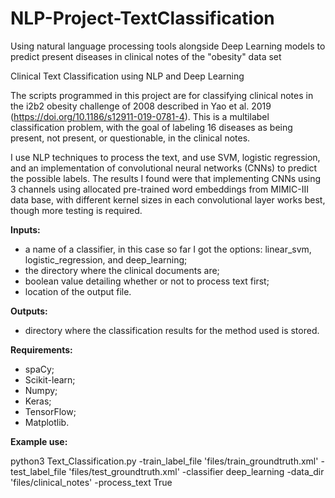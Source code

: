 # NLP-Project-TextClassification
Using natural language processing tools alongside Deep Learning models to predict present diseases in clinical notes of the "obesity" data set

Clinical Text Classification using NLP and Deep Learning

The scripts programmed in this project are for classifying clinical notes in the i2b2 obesity challenge of 2008 described in Yao et al. 2019 (https://doi.org/10.1186/s12911-019-0781-4). This is
a multilabel classification problem, with the goal of labeling 16 diseases as being present, not present, or questionable, in the clinical notes.

I use NLP techniques to process the text, and use SVM, logistic regression, and an implementation of convolutional neural networks (CNNs) to
predict the possible labels. The results I found were that implementing CNNs using 3 channels using allocated pre-trained word embeddings from MIMIC-III
data base, with different kernel sizes in each convolutional
layer works best, though more testing is required.

**Inputs:**

- a name of a classifier, in this case so far I got the options: linear_svm, logistic_regression, and deep_learning;
- the directory where the clinical documents are;
- boolean value detailing whether or not to process text first;
- location of the output file.

**Outputs:**

- directory where the classification results for the method used is stored.

**Requirements:**

- spaCy;
- Scikit-learn;
- Numpy;
- Keras;
- TensorFlow;
- Matplotlib.

**Example use:**

python3 Text_Classification.py -train_label_file 'files/train_groundtruth.xml' -test_label_file 'files/test_groundtruth.xml' -classifier deep_learning -data_dir 'files/clinical_notes' -process_text True

